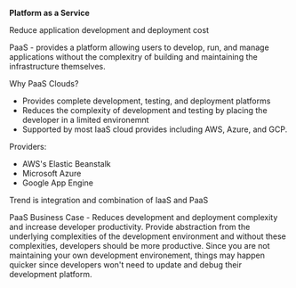 **Platform as a Service**

Reduce application development and deployment cost

PaaS - provides a platform allowing users to develop, run, and manage applications without the complexitry of building and maintaining 
the infrastructure themselves.

Why PaaS Clouds?
- Provides complete development, testing, and deployment platforms
- Reduces the complexity of development and testing by placing the developer in a limited environemnt
- Supported by most IaaS cloud provides including AWS, Azure, and GCP. 

Providers:
- AWS's Elastic Beanstalk
- Microsoft Azure
- Google App Engine

Trend is integration and combination of IaaS and PaaS

PaaS Business Case - Reduces development and deployment complexity and increase developer productivity.
Provide abstraction from the underlying complexities of the development environment and without these complexities,
developers should be more productive. Since you are not maintaining your own development environement, things 
may happen quicker since developers won't need to update and debug their development platform.